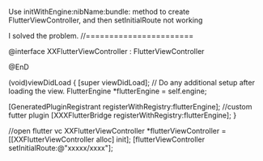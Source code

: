 Use initWithEngine:nibName:bundle: method to create FlutterViewController, and then setInitialRoute not working 

I solved the problem.
//=======================

@interface XXFlutterViewController : FlutterViewController

@EnD

(void)viewDidLoad {
[super viewDidLoad];
// Do any additional setup after loading the view.
FlutterEngine *flutterEngine = self.engine;

[GeneratedPluginRegistrant registerWithRegistry:flutterEngine];
//custom futter plugin
[XXXFlutterBridge registerWithRegistry:flutterEngine];
}

//open flutter vc
XXFlutterViewController *flutterViewController = [[XXFlutterViewController alloc] init];
[flutterViewController setInitialRoute:@"xxxxx/xxxx"];

